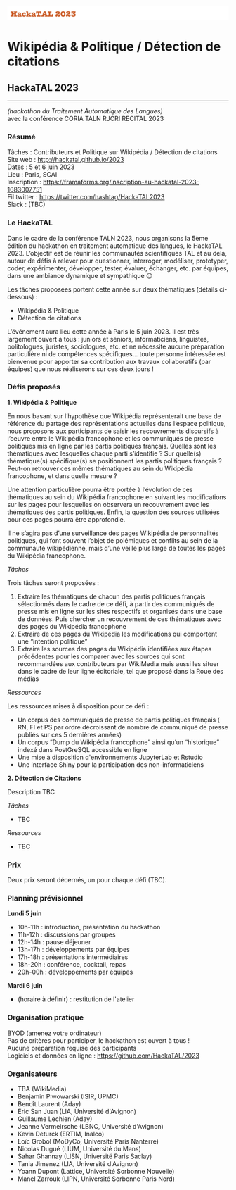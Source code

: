 ![HackaTAL 2023](https://raw.githubusercontent.com/HackaTAL/2023/gh-pages/HackaTAL_2023.png)

# Wikipédia & Politique / Détection de citations

## HackaTAL 2023
---------------
*(hackathon du Traitement Automatique des Langues)*  
avec la conférence CORIA TALN RJCRI RECITAL 2023

### Résumé

Tâches : Contributeurs et Politique sur Wikipédia / Détection de citations 
Site web : http://hackatal.github.io/2023  
Dates : 5 et 6 juin 2023  
Lieu : Paris, SCAI  
Inscription : https://framaforms.org/inscription-au-hackatal-2023-1683007751  
Fil twitter : https://twitter.com/hashtag/HackaTAL2023  
Slack : (TBC)  

### Le HackaTAL

Dans le cadre de la conférence TALN 2023, nous organisons la 5ème édition du hackathon en traitement automatique des langues, le HackaTAL 2023. L’objectif est de réunir les communautés scientifiques TAL et au delà, autour de défis à relever pour questionner, interroger, modéliser, prototyper, coder, expérimenter, développer, tester, évaluer, échanger, etc. par équipes, dans une ambiance dynamique et sympathique 😉

Les tâches proposées portent cette année sur deux thématiques (détails ci-dessous) :

- Wikipédia & Politique
- Détection de citations

L’événement aura lieu cette année à Paris le 5 juin 2023. Il est très largement ouvert à tous : juniors et séniors, informaticiens, linguistes, politologues, juristes, sociologues, etc. et ne nécessite aucune préparation particulière ni de compétences spécifiques... toute personne intéressée est bienvenue  pour apporter sa contribution aux travaux collaboratifs (par équipes) que nous réaliserons sur ces deux jours !

### Défis proposés

**1. Wikipédia & Politique**

En nous basant sur l’hypothèse que Wikipédia représenterait une base de référence du partage des représentations actuelles dans l’espace politique, nous proposons aux participants de saisir les recouvrements discursifs à l’oeuvre entre le Wikipédia francophone et les communiqués de presse politiques mis en ligne par les partis politiques français. Quelles sont les thématiques avec lesquelles chaque parti s’identifie ? Sur quelle(s) thématique(s) spécifique(s) se positionnent les partis politiques français ? Peut-on retrouver ces mêmes thématiques au sein du Wikipédia francophone, et dans quelle mesure ? 


Une attention particulière pourra être portée à l’évolution de ces thématiques au sein du Wikipédia francophone en suivant les modifications sur les pages pour lesquelles on observera un recouvrement avec les thématiques des partis politiques. Enfin, la question des sources utilisées pour ces pages pourra être approfondie. 


Il ne s’agira pas d’une surveillance des pages Wikipédia de personnalités politiques, qui font souvent l’objet de polémiques et conflits au sein de la communauté wikipédienne, mais d’une veille plus large de toutes les pages du Wikipédia francophone. 

*Tâches*

Trois tâches seront proposées : 

1. Extraire les thématiques de chacun des partis politiques français sélectionnés dans le cadre de ce défi, à partir des communiqués de presse mis en ligne sur les sites respectifs et organisés dans une base de données. Puis chercher un recouvrement de ces thématiques avec des pages du Wikipédia francophone
1. Extraire de ces pages du Wikipédia les modifications qui comportent une “intention politique” 
1. Extraire les sources des pages du Wikipédia identifiées aux étapes précédentes pour les comparer avec les sources qui sont recommandées aux contributeurs par WikiMedia mais aussi les situer dans le cadre de leur ligne éditoriale, tel que proposé dans la Roue des médias 

*Ressources*

Les ressources mises à disposition pour ce défi : 

- Un corpus des communiqués de presse de partis politiques français ( RN, FI et PS par ordre décroissant de nombre de communiqué de presse publiés sur ces 5 dernières années) 
- Un corpus “Dump du Wikipédia francophone” ainsi qu’un “historique” indexé dans PostGreSQL accessible en ligne
- Une mise à disposition d'environnements JupyterLab et Rstudio
- Une interface Shiny pour la participation des non-informaticiens



**2. Détection de Citations**

Description TBC

*Tâches*

- TBC

*Ressources*

- TBC

### Prix

Deux prix seront décernés, un pour chaque défi (TBC).

### Planning prévisionnel

**Lundi 5 juin**

- 10h-11h : introduction, présentation du hackathon
- 11h-12h : discussions par groupes
- 12h-14h : pause déjeuner
- 13h-17h : développements par équipes
- 17h-18h : présentations intermédiaires
- 18h-20h : conférence, cocktail, repas
- 20h-00h : développements par équipes

**Mardi 6 juin**

- (horaire à définir) : restitution de l'atelier

### Organisation pratique

BYOD (amenez votre ordinateur)  
Pas de critères pour participer, le hackathon est ouvert à tous !  
Aucune préparation requise des participants  
Logiciels et données en ligne : https://github.com/HackaTAL/2023  

### Organisateurs

- TBA (WikiMedia)
- Benjamin Piwowarski (ISIR, UPMC)
- Benoît Laurent (Aday)
- Éric San Juan (LIA, Université d'Avignon)
- Guillaume Lechien (Aday)
- Jeanne Vermeirsche (LBNC, Université d'Avignon)
- Kevin Deturck (ERTIM, Inalco)
- Loïc Grobol (MoDyCo, Université Paris Nanterre)
- Nicolas Dugué (LIUM, Université du Mans)
- Sahar Ghannay (LISN, Université Paris Saclay)
- Tania Jimenez (LIA, Université d'Avignon)
- Yoann Dupont (Lattice, Université Sorbonne Nouvelle)
- Manel Zarrouk (LIPN, Université Sorbonne Paris Nord)

